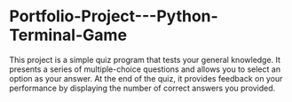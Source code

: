 # Portfolio-Project---Python-Terminal-Game
This project is a simple quiz program that tests your general knowledge. It presents a series of multiple-choice questions and allows you to select an option as your answer. At the end of the quiz, it provides feedback on your performance by displaying the number of correct answers you provided.
